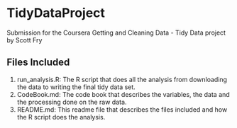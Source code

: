 # TidyDataProject
Submission for the Coursera Getting and Cleaning Data - Tidy Data project by Scott Fry

## Files Included

1. run_analysis.R: The R script that does all the analysis from downloading the data to writing the final tidy data set.
2. CodeBook.md: The code book that describes the variables, the data and the processing done on the raw data.
3. README.md: This readme file that describes the files included and how the R script does the analysis.

